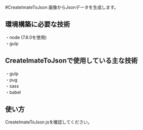 #CreateImateToJson
画像からJsonデータを生成します。

## 環境構築に必要な技術
・node (7.8.0を使用)  
・gulp  

## CreateImateToJsonで使用している主な技術
・gulp  
・pug  
・sass  
・babel  

## 使い方
CreateImateToJson.jsを確認してください。
